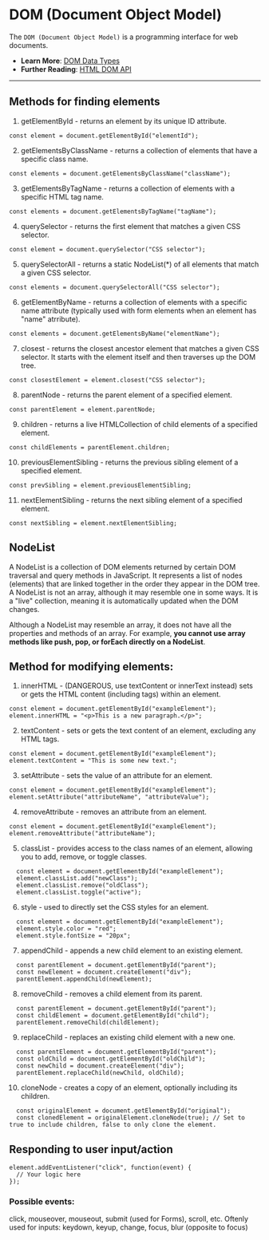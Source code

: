 # DOM (Document Object Model)

The `DOM (Document Object Model)` is a programming interface for web documents.

- **Learn More**: [DOM Data Types](https://developer.mozilla.org/en-US/docs/Web/API/Document_Object_Model/Introduction#fundamental_data_types)
- **Further Reading**: [HTML DOM API](https://developer.mozilla.org/en-US/docs/Web/API/HTML_DOM_API)

---

## Methods for finding elements
1. getElementById - returns an element by its unique ID attribute.

```const element = document.getElementById("elementId");```


2. getElementsByClassName - returns a collection of elements that have a specific class name.

```const elements = document.getElementsByClassName("className");```


3. getElementsByTagName - returns a collection of elements with a specific HTML tag name.

```const elements = document.getElementsByTagName("tagName");```


4. querySelector - returns the first element that matches a given CSS selector.

```const element = document.querySelector("CSS selector");```


5. querySelectorAll - returns a static NodeList(*) of all elements that match a given CSS selector.

```const elements = document.querySelectorAll("CSS selector");```


6. getElementByName - returns a collection of elements with a specific name attribute (typically used with form elements when an element has "name" atrribute).

```const elements = document.getElementsByName("elementName");```

7. closest - returns the closest ancestor element that matches a given CSS selector. It starts with the element itself and then traverses up the DOM tree.

```const closestElement = element.closest("CSS selector");```

8. parentNode - returns the parent element of a specified element.

```const parentElement = element.parentNode;```

9. children - returns a live HTMLCollection of child elements of a specified element.

```const childElements = parentElement.children;```


10. previousElementSibling - returns the previous sibling element of a specified element.

```const prevSibling = element.previousElementSibling;```

11. nextElementSibling - returns the next sibling element of a specified element.

```const nextSibling = element.nextElementSibling;```

## NodeList
A NodeList is a collection of DOM elements returned by certain DOM traversal and query methods in JavaScript. It represents a list of nodes (elements) that are linked together in the order they appear in the DOM tree. A NodeList is not an array, although it may resemble one in some ways. It is a "live" collection, meaning it is automatically updated when the DOM changes.

Although a NodeList may resemble an array, it does not have all the properties and methods of an array. For example, **you cannot use array methods like push, pop, or forEach directly on a NodeList**.

## Method for modifying elements:

1. innerHTML - (DANGEROUS, use textContent or innerText instead) sets or gets the HTML content (including tags) within an element.

```
const element = document.getElementById("exampleElement");
element.innerHTML = "<p>This is a new paragraph.</p>";
```

2. textContent - sets or gets the text content of an element, excluding any HTML tags.
```
const element = document.getElementById("exampleElement");
element.textContent = "This is some new text.";
```

3. setAttribute - sets the value of an attribute for an element.
```
const element = document.getElementById("exampleElement");
element.setAttribute("attributeName", "attributeValue");
```

4. removeAttribute - removes an attribute from an element.
```
const element = document.getElementById("exampleElement");
element.removeAttribute("attributeName");
```

5. classList - provides access to the class names of an element, allowing you to add, remove, or toggle classes.
```
  const element = document.getElementById("exampleElement");
  element.classList.add("newClass");
  element.classList.remove("oldClass");
  element.classList.toggle("active");
```

6. style - used to directly set the CSS styles for an element.
```
  const element = document.getElementById("exampleElement");
  element.style.color = "red";
  element.style.fontSize = "20px";
```

7. appendChild - appends a new child element to an existing element.
```
  const parentElement = document.getElementById("parent");
  const newElement = document.createElement("div");
  parentElement.appendChild(newElement);
```


8. removeChild - removes a child element from its parent.
```
  const parentElement = document.getElementById("parent");
  const childElement = document.getElementById("child");
  parentElement.removeChild(childElement);
```

9. replaceChild - replaces an existing child element with a new one.
```
  const parentElement = document.getElementById("parent");
  const oldChild = document.getElementById("oldChild");
  const newChild = document.createElement("div");
  parentElement.replaceChild(newChild, oldChild);
```

10. cloneNode - creates a copy of an element, optionally including its children.
```
  const originalElement = document.getElementById("original");
  const clonedElement = originalElement.cloneNode(true); // Set to true to include children, false to only clone the element.
``` 

## Responding to user input/action

```
element.addEventListener("click", function(event) {
  // Your logic here
});
```

### Possible events:
click, mouseover, mouseout,  submit (used for Forms), scroll, etc.
Oftenly used for inputs: keydown, keyup, change, focus, blur (opposite to focus)